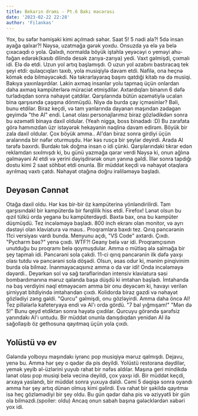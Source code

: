 ```yaml
---
title: Bekarın dramı - Pt.6 Bakı macərası
date: '2023-02-22 22:28'
author: 'Filankəs'
---
```


Yox, bu səfər həmişəki kimi açılmadı səhər. Saat 5! 5 nədi ala?! 5də insan ayağa qalxar?!
Nəysə, uzatmağa gərək yoxdu. Onsuzda ya elə ya belə çıxacaqdı o yola. Qalxdı, normalda böyük iştahla yeyəcəyi o yeməyi ahu-fəğan edərək(kasıb dilində desək zarıya-zarıya) yedi. Vaxt gəlmişdi, çıxmalı idi. Elə də etdi.
Uzun yol artıq başlamışdı. O uzun yol əzabını bastıracaq tek şeyi etdi: qulaqcıqları taxıb, yola musiqiylə davam etdi. Nafilə, ona heçnə kömək edə bilməyəcəkdi. Nə təkrarlayaraq başını qatdıği kitab nə də musiqi.
Bakıya yaxınlaşırdılar. Lakin axmaq insanlar yolu tapmaq üçün onlardan daha axmaq kampüterlərə müraciət etmişdilər. Axtardıqları binanın 6 dəfə turladıqdan sonra nəhayət çatdılar.
Qarşılarında bütün əzəmətiylə ucalan bina qarşısında çaşqına dönmüşdü. Niyə də burda çay içməsinlər? Bəli, bunu etdilər.
Biraz keçdi, və tam yanlarında dayanan maşından zədagan geyimdə "the AI" endi. Lənət olası personajlarımız biraz gözlədikdən sonra bu əzəmətli binaya daxil oldular. (Yeah nigga, boss binadadı :D) Bu zarafata görə hamınızdan üzr istəyərək hekayənin nəqlinə davam edirəm. Böyük bir zala daxil oldular. Çox böyük amma.. AI'dan biraz sonra girdiyi üçün aralarında bir nəfər oturmuşdu. Hər kəs rusça bir şeylər deyirdi. Arada AI tərəfə baxırdı. Burdakı tək doğma insan o idi çünki. Qarşılarındaki tıkrar edən reklamdan sıxılmışdı ki, bu günü yazmağa qərar verdi Nəysə ki, onun ağlına gəlməyəni AI etdi və yerini dəyişdirərək onun yanına gəldi. İllər sonra tapdığı dostu kimi 2 saat söhbət etdi onunla. Bir müddət keçdi və nəhayət otaqlara ayrılmaq vaxtı çatdı. Nəhayət otağına doğru irəliləməyə başladı.

## Deyəsən Cənnət

Otağa daxil oldu. Hər kəs bir-bir öz kampüterinə yönləndirilirdi. Tam qarşısındakl bir kampüterdə bir fərqlilik hiss etdi. Firefox! Lənət olsun bu qızıl tülkü orda yeganə bu kampüterdəydi. Bəxtə bax, ona bu kampüter düşmüşdü. Tez incələməyə başladı. 800 inch ekranı olan monitor, və ayrı dəstəyi olan klaviatura və maus.. Proqramlara baxdı tez. Qırıq pəncərənin 11ci versiyası vardı bunda. Menyunu açdı, "VS Code" axtardı. Çıxdı. "Pycharm bəs?" yenə çıxdı. WTF?! Geany belə var idi. Proqramçısının unutduğu bu proqramı belə qoymuşdular. Amma o mütləq ələ salmağa bir şey tapmalı idi. Pəncərəni sola çəkdi. 11-ci qırıq pəncərənin ilk dəfə yaxşı olası tutdu və pəncərəni sola döşədi. Olsun, əsas odur ki, mənim pinqivinim burda ola bilməz. İnanmayacaqsınız amma o da var idi! Onda incələməyə dəyərdi.. Deyərkən sol və sağ tərəflərindən intensiv klaviatura səsi bombardımanına məruz qalanda başa düşdü ki imtahan başladı. İmtahanda nə baş verdiyini nəql etməyəcəm amma bir onu deyəcəm ki, havayı verilən şirniyyat bitdiyində imtahandan çıxdı. Kolidorda biraz gəzdi və nəhayət gözlədiyi zəng gəldi. "Qurcu" gəlmişdi, onu gözləyirdi. Amma daha öncə AI! Tez pillələrlə kafeteryaya endi və AI'ı orda gördü. "7 bal yığmışam!" "Mən də 5!" Bunu qeyd etdiktən sonra həyətə çıxdılar. Qurcuyu görəndə şərəfsiz yanındakı AI'ı untudu. Bir müddət onunla danışdıqdan yenidən AI ilə sağollaşıb öz gethosuna qayıtmaq üçün yola çıxdı.

## Yolüstü və ev

Gələndə yolboyu maşındakı iyrənc pop musiqiyə məruz qalmışdı. Dejavu, yenə bu. Amma hər şey o qədər də pis deyildi. Yolüstü restorana dəydilər, yemək yeyib əl-üzlərini yuyub rahat bir nəfəs aldılar. Maşına geri mindikdə lənət olası pop musiqi belə vecinə deyildi, çox yaxşı idi. Bir müddət keçdi, arxaya yaslandı, bir müddət sonra yuxuya daldı. Cəmi 5 dəqiqə sonra oyandı amma hər şey artıq dünən olmuş kimi gəlirdi. Evə rahat bir şəkildə qayıtmaı isə heç gözləmədiyi bir şey oldu. Bu gün qədər daha pis və əziyyətli bir gün ola bilməzdi.(spoiler: oldu) Ancaq onun sabah başına gələcklərdən xəbəri yox idi.
